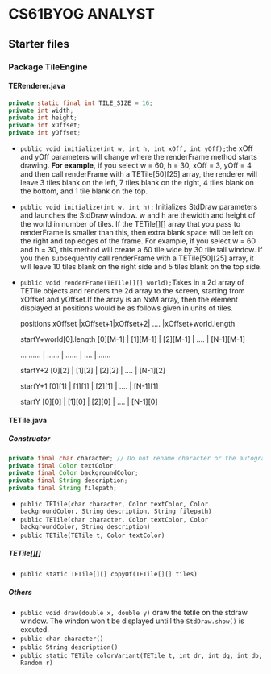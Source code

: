 # CS61BYOG ANALYST

## Starter files

### Package TileEngine

#### TERenderer.java

```java
private static final int TILE_SIZE = 16;
private int width;
private int height;
private int xOffset;
private int yOffset;
```

* `public void initialize(int w, int h, int xOff, int yOff);`the xOff and yOff parameters will change where the renderFrame method starts drawing.    **For example,** if you select w = 60, h = 30, xOff = 3, yOff = 4 and then call renderFrame with a TETile[50][25] array, the renderer will leave 3 tiles blank on the left, 7 tiles blank on the right, 4 tiles blank on the bottom, and 1 tile blank on the top.
* `public void initialize(int w, int h);`  Initializes StdDraw parameters and launches the StdDraw window. w and h are thewidth and height of the world in number of tiles. If the TETile[][] array that you pass to renderFrame is smaller than this, then extra blank space will be left on the right and top edges of the frame. For example, if you select w = 60 and h = 30, this method will create a 60 tile wide by 30 tile tall window. If you then subsequently call renderFrame with a TETile[50][25] array, it will leave 10 tiles blank on the right side and 5 tiles blank on the top side.
* `public void renderFrame(TETile[][] world);`Takes in a 2d array of TETile objects and renders the 2d array to the screen, starting from xOffset and yOffset.If the array is an NxM array, then the element displayed at positions would be as follows given in units of tiles.

  positions                               xOffset |xOffset+1|xOffset+2| .... |xOffset+world.length

  startY+world[0].length         [0][M-1] | [1][M-1] | [2][M-1] | .... | [N-1][M-1]

  ...                                              ......  |  ......        |  ......         | .... | ......

  startY+2                                    [0][2]  |    [1][2]  |  [2][2]  | .... | [N-1][2]

  startY+1                                       [0][1]  |  [1][1]  |  [2][1]  | .... | [N-1][1]

  startY                                          [0][0]  |  [1][0]  |  [2][0]  | .... | [N-1][0]

#### TETile.java

##### Constructor

```java
private final char character; // Do not rename character or the autograder will break.
private final Color textColor;
private final Color backgroundColor;
private final String description;
private final String filepath;
```

* `public TETile(char character, Color textColor, Color backgroundColor, String description, String filepath)`
* `public TETile(char character, Color textColor, Color backgroundColor, String description)`
* `public TETile(TETile t, Color textColor)`

##### TETile[][]

* `public static TETile[][] copyOf(TETile[][] tiles)`

##### Others

* `public void draw(double x, double y)`
  draw the tetile on the stdraw window. The windon won't be displayed untill the `StdDraw.show()` is excuted.
* `public char character()`
* `public String description()`
* `public static TETile colorVariant(TETile t, int dr, int dg, int db, Random r)`
